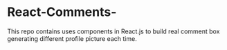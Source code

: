 # React-Comments-
This repo contains uses components in React.js to build real comment box generating different profile picture each time.
